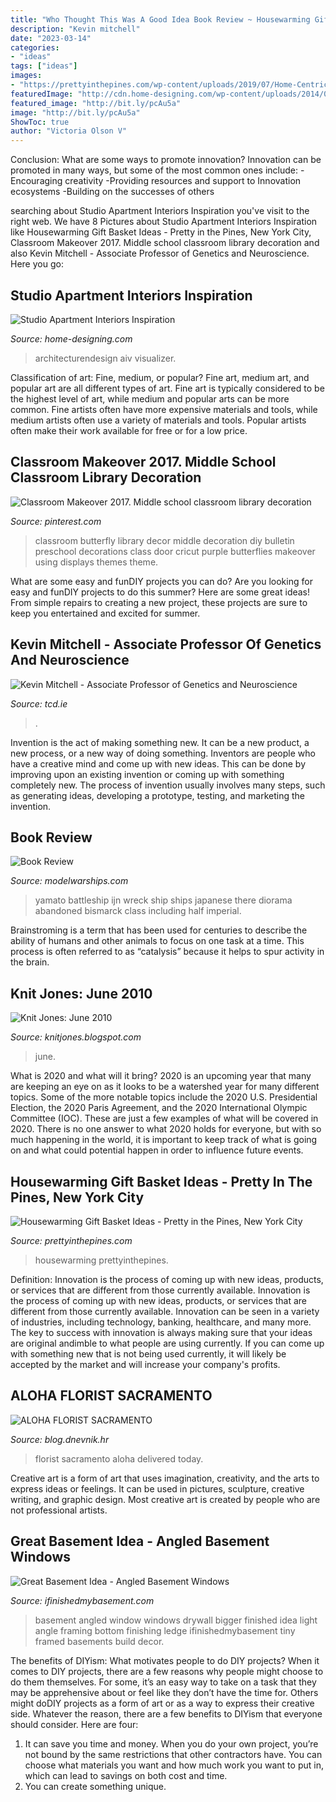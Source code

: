 ```yaml
---
title: "Who Thought This Was A Good Idea Book Review ~ Housewarming Gift Basket Ideas"
description: "Kevin mitchell"
date: "2023-03-14"
categories:
- "ideas"
tags: ["ideas"]
images:
- "https://prettyinthepines.com/wp-content/uploads/2019/07/Home-Centric-Housewarming-5-scaled.jpg"
featuredImage: "http://cdn.home-designing.com/wp-content/uploads/2014/06/chic-studio-apartment-ideas.jpeg"
featured_image: "http://bit.ly/pcAu5a"
image: "http://bit.ly/pcAu5a"
ShowToc: true
author: "Victoria Olson V"
---
```



Conclusion: What are some ways to promote innovation?
Innovation can be promoted in many ways, but some of the most common ones include: 
-Encouraging creativity 
-Providing resources and support to Innovation ecosystems 
-Building on the successes of others

	

		
searching about Studio Apartment Interiors Inspiration you've visit to the right web. We have 8 Pictures about Studio Apartment Interiors Inspiration like Housewarming Gift Basket Ideas - Pretty in the Pines, New York City, Classroom Makeover 2017. Middle school classroom library decoration and also Kevin Mitchell - Associate Professor of Genetics and Neuroscience. Here you go:
		
    
## Studio Apartment Interiors Inspiration

<img loading=lazy src="http://cdn.home-designing.com/wp-content/uploads/2014/06/chic-studio-apartment-ideas.jpeg" onerror="this.onerror=null;this.src='https://tse3.mm.bing.net/th?id=OIP.arAJmQziq3FzIhchRfvSVQHaJ4&amp;pid=15.1';" alt="Studio Apartment Interiors Inspiration">

_Source: home-designing.com_

>architecturendesign aiv visualizer. 

	

Classification of art: Fine, medium, or popular?
Fine art, medium art, and popular art are all different types of art. Fine art is typically considered to be the highest level of art, while medium and popular arts can be more common. Fine artists often have more expensive materials and tools, while medium artists often use a variety of materials and tools. Popular artists often make their work available for free or for a low price.

    
## Classroom Makeover 2017. Middle School Classroom Library Decoration

<img loading=lazy src="https://i.pinimg.com/originals/23/1f/77/231f77f671546a8a4fc641e822afe11f.jpg" onerror="this.onerror=null;this.src='https://tse2.mm.bing.net/th?id=OIP.7lEqabQYj0MlTpaz8qGahQHaJ4&amp;pid=15.1';" alt="Classroom Makeover 2017. Middle school classroom library decoration">

_Source: pinterest.com_

>classroom butterfly library decor middle decoration diy bulletin preschool decorations class door cricut purple butterflies makeover using displays themes theme. 

	

What are some easy and funDIY projects you can do?
Are you looking for easy and funDIY projects to do this summer? Here are some great ideas! From simple repairs to creating a new project, these projects are sure to keep you entertained and excited for summer.

    
## Kevin Mitchell - Associate Professor Of Genetics And Neuroscience

<img loading=lazy src="http://www.tcd.ie/research/assets/images/INNATE-cover-high-res.jpg" onerror="this.onerror=null;this.src='https://tse2.mm.bing.net/th?id=OIP.SAqMHiY2zegAOEiOzvdNZwHaLB&amp;pid=15.1';" alt="Kevin Mitchell - Associate Professor of Genetics and Neuroscience">

_Source: tcd.ie_

>. 

	

Invention is the act of making something new. It can be a new product, a new process, or a new way of doing something. Inventors are people who have a creative mind and come up with new ideas. This can be done by improving upon an existing invention or coming up with something completely new. The process of invention usually involves many steps, such as generating ideas, developing a prototype, testing, and marketing the invention.

    
## Book Review

<img loading=lazy src="http://www.modelwarships.com/reviews/books-plans/ship-craft/14-yamato/yamato-05.jpg" onerror="this.onerror=null;this.src='https://tse3.mm.bing.net/th?id=OIP.cKCCm1Y64xRuTFISq0PBkwHaKx&amp;pid=15.1';" alt="Book Review">

_Source: modelwarships.com_

>yamato battleship ijn wreck ship ships japanese there diorama abandoned bismarck class including half imperial. 

	

Brainstroming is a term that has been used for centuries to describe the ability of humans and other animals to focus on one task at a time. This process is often referred to as “catalysis” because it helps to spur activity in the brain.

    
## Knit Jones: June 2010

<img loading=lazy src="https://2.bp.blogspot.com/_X5gvFBIH7fo/TBK-RkzXFKI/AAAAAAAACyU/C219PgxVZUk/s1600/IMG_2654.JPG" onerror="this.onerror=null;this.src='https://tse4.mm.bing.net/th?id=OIP.uqdqyhCSbdoyIZGeUK8ntgHaE8&amp;pid=15.1';" alt="Knit Jones: June 2010">

_Source: knitjones.blogspot.com_

>june. 

	

What is 2020 and what will it bring?
2020 is an upcoming year that many are keeping an eye on as it looks to be a watershed year for many different topics. Some of the more notable topics include the 2020 U.S. Presidential Election, the 2020 Paris Agreement, and the 2020 International Olympic Committee (IOC). These are just a few examples of what will be covered in 2020. There is no one answer to what 2020 holds for everyone, but with so much happening in the world, it is important to keep track of what is going on and what could potential happen in order to influence future events.

    
## Housewarming Gift Basket Ideas - Pretty In The Pines, New York City

<img loading=lazy src="https://prettyinthepines.com/wp-content/uploads/2019/07/Home-Centric-Housewarming-5-scaled.jpg" onerror="this.onerror=null;this.src='https://tse3.mm.bing.net/th?id=OIP.xsHOdU6MlY0SB5FUSHt6eAHaLG&amp;pid=15.1';" alt="Housewarming Gift Basket Ideas - Pretty in the Pines, New York City">

_Source: prettyinthepines.com_

>housewarming prettyinthepines. 

	

Definition: Innovation is the process of coming up with new ideas, products, or services that are different from those currently available.
Innovation is the process of coming up with new ideas, products, or services that are different from those currently available. Innovation can be seen in a variety of industries, including technology, banking, healthcare, and many more. The key to success with innovation is always making sure that your ideas are original andimble to what people are using currently. If you can come up with something new that is not being used currently, it will likely be accepted by the market and will increase your company's profits.

    
## ALOHA FLORIST SACRAMENTO

<img loading=lazy src="http://bit.ly/pcAu5a" onerror="this.onerror=null;this.src='https://tse1.mm.bing.net/th?id=OIP.EzBhebizNEl-U1fLw8aUOQAAAA&amp;pid=15.1';" alt="ALOHA FLORIST SACRAMENTO">

_Source: blog.dnevnik.hr_

>florist sacramento aloha delivered today. 

	

Creative art is a form of art that uses imagination, creativity, and the arts to express ideas or feelings. It can be used in pictures, sculpture, creative writing, and graphic design. Most creative art is created by people who are not professional artists.

    
## Great Basement Idea - Angled Basement Windows

<img loading=lazy src="http://www.ifinishedmybasement.com/wp-content/uploads/2013/04/basement-ideas-angled-window-drywall.jpg" onerror="this.onerror=null;this.src='https://tse4.mm.bing.net/th?id=OIP.iRsgkd1HaCBAmh-iU92fAwHaFM&amp;pid=15.1';" alt="Great Basement Idea - Angled Basement Windows">

_Source: ifinishedmybasement.com_

>basement angled window windows drywall bigger finished idea light angle framing bottom finishing ledge ifinishedmybasement tiny framed basements build decor. 

	

The benefits of DIYism: What motivates people to do DIY projects?
When it comes to DIY projects, there are a few reasons why people might choose to do them themselves. For some, it’s an easy way to take on a task that they may be apprehensive about or feel like they don’t have the time for. Others might doDIY projects as a form of art or as a way to express their creative side. Whatever the reason, there are a few benefits to DIYism that everyone should consider. Here are four: 
1) It can save you time and money. When you do your own project, you’re not bound by the same restrictions that other contractors have. You can choose what materials you want and how much work you want to put in, which can lead to savings on both cost and time. 
2) You can create something unique.

